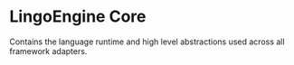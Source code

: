 # LingoEngine Core

Contains the language runtime and high level abstractions used across all framework adapters.
